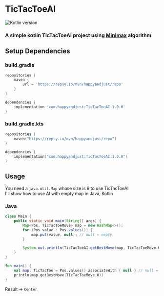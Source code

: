 # TicTacToeAI

![Kotlin version](https://img.shields.io/static/v1?label=Kotlin&message=1.6.10&color=orange&style=for-the-badge)

### A simple kotlin TicTacToeAI project using [Minimax](https://en.wikipedia.org/wiki/Minimax) algorithm

## Setup Dependencies

### build.gradle

```groovy
repositories {
    maven {
        url = 'https://repsy.io/mvn/happyandjust/repo'
    }
}

dependencies {
    implementation 'com.happyandjust:TicTacToeAI:1.0.0'
}
```

### build.gradle.kts

```kotlin
repositories {
    maven("https://repsy.io/mvn/happyandjust/repo")
}

dependencies {
    implementation("com.happyandjust:TicTacToeAI:1.0.0")
}
```

## Usage

You need a `java.util.Map` whose size is 9 to use TicTacToeAI<br>
I'll show how to use AI with empty map in Java, Kotlin

### Java

```java
class Main {
    public static void main(String[] args) {
        Map<Pos, TicTacToeMove> map = new HashMap<>();
        for (Pos value : Pos.values()) {
            map.put(value, null); // null = empty
        }

        System.out.println(TicTacToeAI.getBestMove(map, TicTacToeMove.O));
    }
}
```

```kotlin
fun main() {
    val map: TicTacToe = Pos.values().associateWith { null } // null = empty
    println(map.getBestMove(TicTacToeMove.O))
}
```

Result -> `Center`
